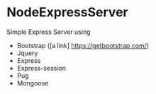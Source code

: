 # NodeExpressServer
Simple Express Server using
- Bootstrap ([a link] https://getbootstrap.com/)
- Jquery
- Express
- Express-session
- Pug
- Mongoose
